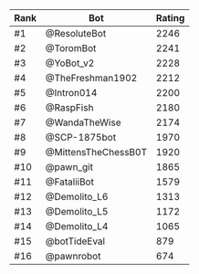 Rank|Bot|Rating
---|---|---
#1|@ResoluteBot|2246
#2|@ToromBot|2241
#3|@YoBot_v2|2228
#4|@TheFreshman1902|2212
#5|@Intron014|2200
#6|@RaspFish|2180
#7|@WandaTheWise|2174
#8|@SCP-1875bot|1970
#9|@MittensTheChessB0T|1920
#10|@pawn_git|1865
#11|@FataliiBot|1579
#12|@Demolito_L6|1313
#13|@Demolito_L5|1172
#14|@Demolito_L4|1065
#15|@botTideEval|879
#16|@pawnrobot|674
